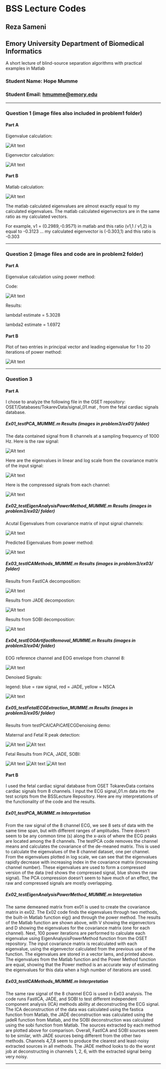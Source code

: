 # BSS Lecture Codes
## Reza Sameni
## Emory University Department of Biomedical Informatics

A short lecture of blind-source separation algorithms with practical examples in Matlab

### Student Name: Hope Mumme
### Student Email: hmumme@emory.edu
***
### Question 1 (image files also included in problem1 folder)
#### Part A
Eigenvalue calculation:

![Alt text](/problem1/hw11-problem1a1.png?raw=true "Eigenvalue Calculation")

Eigenvector calculation:

![Alt text](/problem1/hw11-problem1a2.png?raw=true "Eigenvector Calculation")

#### Part B
Matlab calculation:

![Alt text](/problem1/hw11-problem1b.png?raw=true "Matlab Calculation")

The matlab calculated eigenvalues are almost exactly equal to my calculated eigenvalues. The matlab calculated eigenvectors are in the same ratio as my calculated vectors. 

For example, v1 = (0.2989,-0.9571) in matlab and this ratio (v1,1 / v1,2) is equal to -0.3123 ... my calculated eigenvector is (-0.303,1) and this ratio is -0.303

***
### Question 2 (image files and code are in problem2 folder)
#### Part A 
Eigenvalue calculation using power method:

Code:

![Alt text](/problem2/hw11-problem2a.png?raw=true "Matlab eigenvalue prediction")

Results:

lambda1 estimate = 5.3028

lambda2 estimate = 1.6972

#### Part B
Plot of two entries in principal vector and leading eigenvalue for 1 to 20 iterations of power method:

![Alt text](/problem2/hw11-problem2b.png?raw=true "Matlab Power Plot")

***

### Question 3
#### Part A
I chose to analyze the following file in the OSET repository: OSET/Databases/TokarevData/signal_01.mat , from the fetal cardiac signals database.

##### Ex01_testPCA_MUMME.m Results (images in problem3/ex01/ folder)
The data contained signal from 8 channels at a sampling frequency of 1000 Hz. Here is the raw signal:

![Alt text](/problem3/ex01/ex01-raw.png?raw=true "ex01 Raw")

Here are the eigenvalues in linear and log scale from the covariance matrix of the input signal:

![Alt text](/problem3/ex01/ex01-eigenvalue.png?raw=true "ex01 eigenvalues")

Here is the compressed signals from each channel:

![Alt text](/problem3/ex01/ex01-compressed.png?raw=true "ex01 compressed")

##### Ex02_testEigenAnalysisPowerMethod_MUMME.m Results (images in problem3/ex02/ folder)

Acutal Eigenvalues from covariance matrix of input signal channels:

![Alt text](/problem3/ex02/ex02-actualE.png?raw=true "ex02 actual eigenvalues")

Predicted Eigenvalues from power method:

![Alt text](/problem3/ex02/ex02-predictedE.png?raw=true "ex02 predicted eigenvalues")

##### Ex03_testICAMethods_MUMME.m Results (images in problem3/ex03/ folder)

Results from FastICA decomposition:

![Alt text](/problem3/ex03/ex03-fatsica.png?raw=true "ex03 fastICA")

Results from JADE decompostion:

![Alt text](/problem3/ex03/ex03-jade.png?raw=true "ex03 JADE")

Results from SOBI decomposition:

![Alt text](/problem3/ex03/ex03-sobi.png?raw=true "ex03 SOBI")

##### Ex04_testEOGArtifactRemoval_MUMME.m Results (images in problem3/ex04/ folder)

EOG reference channel and EOG envelope from channel 8:

![Alt text](/problem3/ex04/ex04-ref.png?raw=true "ex04 ref")

Denoised Signals:

legend: blue = raw signal, red = JADE, yellow = NSCA

![Alt text](/problem3/ex04/ex04-denoised.png?raw=true "ex04 denoised")

##### Ex05_testFetalECGExtraction_MUMME.m Results (images in problem3/ex05/ folder)

Results from testPCAICAPiCAfECGDenoising demo:

Maternal and Fetal R peak detection:

![Alt text](/problem3/ex05/ex05-fetal.png?raw=true "ex05 fetal") ![Alt text](/problem3/ex05/ex05-maternal.png?raw=true "ex05 maternal")

Fetal Results from PiCA, JADE, SOBI:

![Alt text](/problem3/ex05/ex05-fetal_denoised.png?raw=true "ex05 fetal PiCA")
![Alt text](/problem3/ex05/ex05-fetal_jade.png?raw=true "ex05 fetal JADE")
![Alt text](/problem3/ex05/ex05-fetal_sobi.png?raw=true "ex05 fetal SOBI")

#### Part B

I used the fetal cardiac signal database from OSET TokarevData contains cardiac signals from 8 channels. I input the ECG signal_01.m data into the test scripts from the BSSLecture Repository. Here are my interpretations of the functionality of the code and the results. 

##### Ex01_testPCA_MUMME.m Interpretation

From the raw signal of the 8 channel ECG, we see 8 sets of data with the same time span, but with different ranges of amplitudes. There doesn’t seem to be any common time (s) along the x-axis of where the ECG peaks are located among the 8 channels. The testPCA code removes the channel means and calculates the covariance of the de-meaned matrix. This is used to calculate the eigenvalues of the 8 channel dataset, one per channel. From the eigenvalues plotted in log scale, we can see that the eigenvalues rapidly decrease with increasing index in the covariance matrix (increasing channel number). These eigenvalues are used to form a compressed version of the data (red shows the compressed signal, blue shows the raw signal). The PCA compression doesn’t seem to have much of an effect, the raw and compressed signals are mostly overlapping.  

##### Ex02_testEigenAnalysisPowerMethod_MUMME.m Interpretation

The same demeaned matrix from ex01 is used to create the covariance matrix in ex02. The Ex02 code finds the eigenvalues through two methods, the built-in Matlab function eig() and through the power method. The results of the Matlab function are shown above, with V showing the eigenvectors and D showing the eigenvalues for the covariance matrix (one for each channel). Next, 100 power iterations are performed to calculate each eigenvalue using EigenAnalysisPowerMethod function from the OSET repository. The input covariance matrix is recalculated with each eigenvalue, using the eigenvector calculated from the previous use of the function. The eigenvalues are stored in a vector lams, and printed above. The eigenvalues from the Matlab function and the Power Method function are equal, showing that the Power method is an accurate way of estimating the eigenvalues for this data when a high number of iterations are used.  

##### Ex03_testICAMethods_MUMME.m Interpretation 

The same raw signal of the 8 channel ECG is used in Ex03 analysis. The code runs FastICA, JADE, and SOBI to test different independent component analysis (ICA) methods ability at deconstructing the ECG signal. The ICA deconstruction of the data was calculated using the fastica function from Matlab, the JADE deconstruction was calculated using the jadeR function from Matlab, and the SOBI deconstruction was calculated using the sobi function from Matlab. The sources extracted by each method are plotted above for comparison. Overall, FastICA and SOBI sources seem to be similar, with JADE sources being different from the other two methods. Channels 4,7,8 seem to produce the clearest and least-noisy extracted sources in all methods. The JADE method looks to do the worst job at deconstructing in channels 1, 2, 6, with the extracted signal being very noisy.  

***
